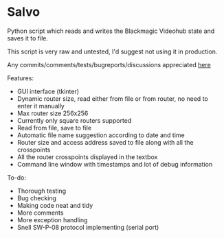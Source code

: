 # Salvo
Python script which reads and writes the Blackmagic Videohub state and saves it to file.

This script is very raw and untested, I'd suggest not using it in production.

Any commits/comments/tests/bugreports/discussions appreciated [here](https://github.com/BakaTopcat/Salvo/discussions)

Features:
- GUI interface (tkinter)
- Dynamic router size, read either from file or from router, no need to enter it manually
- Max router size 256x256
- Currently only square routers supported
- Read from file, save to file
- Automatic file name suggestion according to date and time
- Router size and access address saved to file along with all the crosspoints
- All the router crosspoints displayed in the textbox
- Command line window with timestamps and lot of debug information

To-do:
- Thorough testing
- Bug checking
- Making code neat and tidy
- More comments
- More exception handling
- Snell SW-P-08 protocol implementing (serial port)
